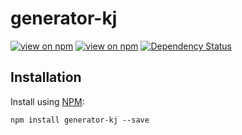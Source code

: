 # generator-kj
[![view on npm](http://img.shields.io/npm/v/generator-kj.svg)](https://www.npmjs.org/package/generator-kj)
[![view on npm](https://img.shields.io/npm/dm/generator-kj.svg)](https://www.npmjs.org/package/generator-kj)
[![Dependency Status](https://david-dm.org/ronelliott/generator-kj.svg)](https://david-dm.org/ronelliott/generator-kj)


## Installation
Install using [NPM](https://github.com/isaacs/npm):

    npm install generator-kj --save
